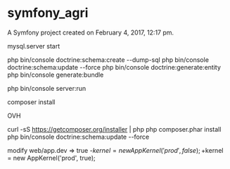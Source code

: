 symfony_agri
============

A Symfony project created on February 4, 2017, 12:17 pm.

mysql.server start

php bin/console doctrine:schema:create --dump-sql
php bin/console doctrine:schema:update --force
php bin/console doctrine:generate:entity
php bin/console generate:bundle

php bin/console server:run

composer install


OVH

curl -sS https://getcomposer.org/installer | php
php composer.phar install
php bin/console doctrine:schema:update --force

modify web/app.dev => true
-$kernel = new AppKernel('prod', false);
+$kernel = new AppKernel('prod', true);
